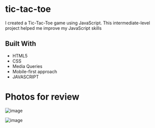 # tic-tac-toe


I created a Tic-Tac-Toe game using JavaScript. This intermediate-level project helped me improve my JavaScript skills

## Built With
- HTML5
- CSS
- Media Queries
- Mobile-first approach
- JAVASCRIPT

# Photos for review

![image](https://github.com/Skhila/Tic-Tac-Toe/assets/97901103/78f0af23-f74a-42dd-820a-d05b2934206b)

![image](https://github.com/Skhila/Tic-Tac-Toe/assets/97901103/430d6640-0b64-4acf-a1b1-feb1d89de09e)
